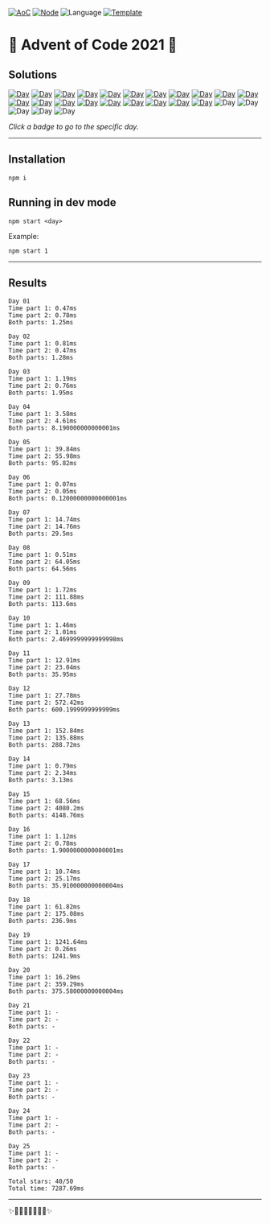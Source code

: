 <!-- Entries between SOLUTIONS and RESULTS tags are auto-generated -->

[![AoC](https://badgen.net/badge/AoC/2021/blue)](https://adventofcode.com/2021)
[![Node](https://badgen.net/badge/Node/v16.0.0+/blue)](https://nodejs.org/en/download/)
![Language](https://badgen.net/badge/Language/JavaScript/blue)
[![Template](https://badgen.net/badge/Template/aocrunner/blue)](https://github.com/caderek/aocrunner)

# 🎄 Advent of Code 2021 🎄

## Solutions

<!--SOLUTIONS-->

[![Day](https://badgen.net/badge/01/%E2%98%85%E2%98%85/green)](src/day01)
[![Day](https://badgen.net/badge/02/%E2%98%85%E2%98%85/green)](src/day02)
[![Day](https://badgen.net/badge/03/%E2%98%85%E2%98%85/green)](src/day03)
[![Day](https://badgen.net/badge/04/%E2%98%85%E2%98%85/green)](src/day04)
[![Day](https://badgen.net/badge/05/%E2%98%85%E2%98%85/green)](src/day05)
[![Day](https://badgen.net/badge/06/%E2%98%85%E2%98%85/green)](src/day06)
[![Day](https://badgen.net/badge/07/%E2%98%85%E2%98%85/green)](src/day07)
[![Day](https://badgen.net/badge/08/%E2%98%85%E2%98%85/green)](src/day08)
[![Day](https://badgen.net/badge/09/%E2%98%85%E2%98%85/green)](src/day09)
[![Day](https://badgen.net/badge/10/%E2%98%85%E2%98%85/green)](src/day10)
[![Day](https://badgen.net/badge/11/%E2%98%85%E2%98%85/green)](src/day11)
[![Day](https://badgen.net/badge/12/%E2%98%85%E2%98%85/green)](src/day12)
[![Day](https://badgen.net/badge/13/%E2%98%85%E2%98%85/green)](src/day13)
[![Day](https://badgen.net/badge/14/%E2%98%85%E2%98%85/green)](src/day14)
[![Day](https://badgen.net/badge/15/%E2%98%85%E2%98%85/green)](src/day15)
[![Day](https://badgen.net/badge/16/%E2%98%85%E2%98%85/green)](src/day16)
[![Day](https://badgen.net/badge/17/%E2%98%85%E2%98%85/green)](src/day17)
[![Day](https://badgen.net/badge/18/%E2%98%85%E2%98%85/green)](src/day18)
[![Day](https://badgen.net/badge/19/%E2%98%85%E2%98%85/green)](src/day19)
[![Day](https://badgen.net/badge/20/%E2%98%85%E2%98%85/green)](src/day20)
![Day](https://badgen.net/badge/21/%E2%98%86%E2%98%86/gray)
![Day](https://badgen.net/badge/22/%E2%98%86%E2%98%86/gray)
![Day](https://badgen.net/badge/23/%E2%98%86%E2%98%86/gray)
![Day](https://badgen.net/badge/24/%E2%98%86%E2%98%86/gray)
![Day](https://badgen.net/badge/25/%E2%98%86%E2%98%86/gray)

<!--/SOLUTIONS-->

_Click a badge to go to the specific day._

---

## Installation

```
npm i
```

## Running in dev mode

```
npm start <day>
```

Example:

```
npm start 1
```

---

## Results

<!--RESULTS-->

```
Day 01
Time part 1: 0.47ms
Time part 2: 0.78ms
Both parts: 1.25ms
```

```
Day 02
Time part 1: 0.81ms
Time part 2: 0.47ms
Both parts: 1.28ms
```

```
Day 03
Time part 1: 1.19ms
Time part 2: 0.76ms
Both parts: 1.95ms
```

```
Day 04
Time part 1: 3.58ms
Time part 2: 4.61ms
Both parts: 8.190000000000001ms
```

```
Day 05
Time part 1: 39.84ms
Time part 2: 55.98ms
Both parts: 95.82ms
```

```
Day 06
Time part 1: 0.07ms
Time part 2: 0.05ms
Both parts: 0.12000000000000001ms
```

```
Day 07
Time part 1: 14.74ms
Time part 2: 14.76ms
Both parts: 29.5ms
```

```
Day 08
Time part 1: 0.51ms
Time part 2: 64.05ms
Both parts: 64.56ms
```

```
Day 09
Time part 1: 1.72ms
Time part 2: 111.88ms
Both parts: 113.6ms
```

```
Day 10
Time part 1: 1.46ms
Time part 2: 1.01ms
Both parts: 2.4699999999999998ms
```

```
Day 11
Time part 1: 12.91ms
Time part 2: 23.04ms
Both parts: 35.95ms
```

```
Day 12
Time part 1: 27.78ms
Time part 2: 572.42ms
Both parts: 600.1999999999999ms
```

```
Day 13
Time part 1: 152.84ms
Time part 2: 135.88ms
Both parts: 288.72ms
```

```
Day 14
Time part 1: 0.79ms
Time part 2: 2.34ms
Both parts: 3.13ms
```

```
Day 15
Time part 1: 68.56ms
Time part 2: 4080.2ms
Both parts: 4148.76ms
```

```
Day 16
Time part 1: 1.12ms
Time part 2: 0.78ms
Both parts: 1.9000000000000001ms
```

```
Day 17
Time part 1: 10.74ms
Time part 2: 25.17ms
Both parts: 35.910000000000004ms
```

```
Day 18
Time part 1: 61.82ms
Time part 2: 175.08ms
Both parts: 236.9ms
```

```
Day 19
Time part 1: 1241.64ms
Time part 2: 0.26ms
Both parts: 1241.9ms
```

```
Day 20
Time part 1: 16.29ms
Time part 2: 359.29ms
Both parts: 375.58000000000004ms
```

```
Day 21
Time part 1: -
Time part 2: -
Both parts: -
```

```
Day 22
Time part 1: -
Time part 2: -
Both parts: -
```

```
Day 23
Time part 1: -
Time part 2: -
Both parts: -
```

```
Day 24
Time part 1: -
Time part 2: -
Both parts: -
```

```
Day 25
Time part 1: -
Time part 2: -
Both parts: -
```

```
Total stars: 40/50
Total time: 7287.69ms
```

<!--/RESULTS-->

---

✨🎄🎁🎄🎅🎄🎁🎄✨

